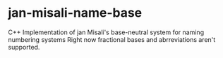 # jan-misali-name-base
C++ Implementation of jan Misali's base-neutral system for naming numbering systems
Right now fractional bases and abrreviations aren't supported.
